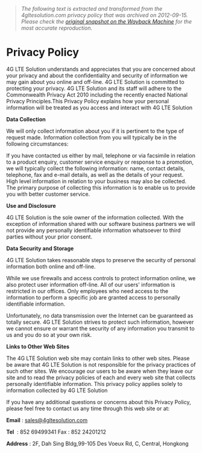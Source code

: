 > *The following text is extracted and transformed from the 4gltesolution.com privacy policy that was archived on 2012-09-15. Please check the [original snapshot on the Wayback Machine](https://web.archive.org/web/20120915072328id_/http%3A//www.4gltesolution.com/privacy-policy) for the most accurate reproduction.*

# Privacy Policy

4G LTE Solution understands and appreciates that you are concerned about your privacy and about the confidentiality and security of information we may gain about you online and off-line. 4G LTE Solution is committed to protecting your privacy. 4G LTE Solution and its staff will adhere to the Commonwealth Privacy Act 2010 including the recently enacted National Privacy Principles.This Privacy Policy explains how your personal information will be treated as you access and interact with 4G LTE Solution

**Data Collection**

We will only collect information about you if it is pertinent to the type of request made. Information collection from you will typically be in the following circumstances:

If you have contacted us either by mail, telephone or via facsimile in relation to a product enquiry, customer service enquiry or response to a promotion, we will typically collect the following information: name, contact details, telephone, fax and e-mail details, as well as the details of your request. High level information in relation to your business may also be collected. The primary purpose of collecting this information is to enable us to provide you with better customer service.

**Use and Disclosure**

4G LTE Solution is the sole owner of the information collected. With the exception of information shared with our software business partners we will not provide any personally identifiable information whatsoever to third parties without your prior consent.

**Data Security and Storage**

4G LTE Solution takes reasonable steps to preserve the security of personal information both online and off-line.

While we use firewalls and access controls to protect information online, we also protect user information off-line. All of our users' information is restricted in our offices. Only employees who need access to the information to perform a specific job are granted access to personally identifiable information.

Unfortunately, no data transmission over the Internet can be guaranteed as totally secure. 4G LTE Solution strives to protect such information, however we cannot ensure or warrant the security of any information you transmit to us and you do so at your own risk.

**Links to Other Web Sites**

The 4G LTE Solution web site may contain links to other web sites. Please be aware that 4G LTE Solution is not responsible for the privacy practices of such other sites. We encourage our users to be aware when they leave our site and to read the privacy policies of each and every web site that collects personally identifiable information. This privacy policy applies solely to information collected by 4G LTE Solution

If you have any additional questions or concerns about this Privacy Policy, please feel free to contact us any time through this web site or at:

**Email** : sales@4gltesolution.com

**Tel**  : 852 69499341 Fax : 852 24201212

**Address** : 2F, Dah Sing Bldg,99-105 Des Voeux Rd, C, Central, Hongkong
